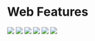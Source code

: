 # Web Features

![](https://github.com/ivantusek/Zend-PHP-Certification/blob/master/web_features_1/questions/001.jpg)
![](https://github.com/ivantusek/Zend-PHP-Certification/blob/master/web_features_1/questions/002.jpg)
![](https://github.com/ivantusek/Zend-PHP-Certification/blob/master/web_features_1/questions/003.jpg)
![](https://github.com/ivantusek/Zend-PHP-Certification/blob/master/web_features_1/questions/004.jpg)
![](https://github.com/ivantusek/Zend-PHP-Certification/blob/master/web_features_1/questions/005.jpg)
![](https://github.com/ivantusek/Zend-PHP-Certification/blob/master/web_features_1/questions/006.jpg)







